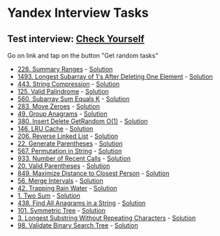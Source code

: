 # Yandex Interview Tasks

## Test interview: [Check Yourself](https://kaluginpeter.github.io/Algorithms_and_structures_tasks/big_company_interviews/yandex/index.html)

Go on link and tap on the button "Get random tasks"


- [228. Summary Ranges](https://leetcode.com/problems/summary-ranges/description/) - [Solution](https://github.com/kaluginpeter/Algorithms_and_structures_tasks/blob/main/Python_Solutions/LeetCode/Easy/228._Summary_Ranges.py)
- [1493. Longest Subarray of 1's After Deleting One Element](https://leetcode.com/problems/longest-subarray-of-1s-after-deleting-one-element/description/) - [Solution](https://github.com/kaluginpeter/Algorithms_and_structures_tasks/blob/main/Python_Solutions/LeetCode/Medium/1493._Longest_Subarray_of_1_s_After_Deleting_One_Element.py)
- [443. String Compression](https://leetcode.com/problems/string-compression/description/) - [Solution](https://github.com/kaluginpeter/Algorithms_and_structures_tasks/blob/main/Python_Solutions/LeetCode/Medium/443._String_Compression.py)
- [125. Valid Palindrome](https://leetcode.com/problems/valid-palindrome/description/) - [Solution](https://github.com/kaluginpeter/Algorithms_and_structures_tasks/blob/main/Python_Solutions/LeetCode/Easy/125._Valid_Palindrome.py)
- [560. Subarray Sum Equals K](https://leetcode.com/problems/subarray-sum-equals-k/description/) - [Solution](https://github.com/kaluginpeter/Algorithms_and_structures_tasks/blob/main/Python_Solutions/LeetCode/Medium/560._Subarray_Sum_Equals_K.py)
- [283. Move Zeroes](https://leetcode.com/problems/move-zeroes/description/) - [Solution](https://github.com/kaluginpeter/Algorithms_and_structures_tasks/blob/main/Python_Solutions/LeetCode/Easy/283._Move_Zeroes.py)
- [49. Group Anagrams](https://leetcode.com/problems/group-anagrams/description/) - [Solution](https://github.com/kaluginpeter/Algorithms_and_structures_tasks/blob/main/Python_Solutions/LeetCode/Medium/49._Group_Anagrams.py)
- [380. Insert Delete GetRandom O(1)](https://leetcode.com/problems/insert-delete-getrandom-o1/description/) - [Solution](https://github.com/kaluginpeter/Algorithms_and_structures_tasks/blob/main/Python_Solutions/LeetCode/Medium/380._Insert_Delete_GetRandom_O(1).py)
- [146. LRU Cache](https://leetcode.com/problems/lru-cache/description/) - [Solution](https://github.com/kaluginpeter/Algorithms_and_structures_tasks/blob/main/Python_Solutions/LeetCode/Medium/146._LRU_Cache.py)
- [206. Reverse Linked List](https://leetcode.com/problems/reverse-linked-list/description/) - [Solution](https://github.com/kaluginpeter/Algorithms_and_structures_tasks/blob/main/Python_Solutions/LeetCode/Easy/206._Reverse_Linked_List.py)
- [22. Generate Parentheses](https://leetcode.com/problems/generate-parentheses/description/) - [Solution](https://github.com/kaluginpeter/Algorithms_and_structures_tasks/blob/main/Python_Solutions/LeetCode/Medium/22._Generate_Parentheses.py)
- [567. Permutation in String](https://leetcode.com/problems/permutation-in-string/description/) - [Solution](https://github.com/kaluginpeter/Algorithms_and_structures_tasks/blob/main/Python_Solutions/LeetCode/Medium/567._Permutation_in_String.py)
- [933. Number of Recent Calls](https://leetcode.com/problems/number-of-recent-calls/description/) - [Solution](https://github.com/kaluginpeter/Algorithms_and_structures_tasks/blob/main/Python_Solutions/LeetCode/Easy/933._Number_of_Recent_Calls.py)
- [20. Valid Parentheses](https://leetcode.com/problems/valid-parentheses/description/) - [Solution](https://github.com/kaluginpeter/Algorithms_and_structures_tasks/blob/main/Python_Solutions/LeetCode/Easy/20._Valid_Parentheses.py)
- [849. Maximize Distance to Closest Person](https://leetcode.com/problems/maximize-distance-to-closest-person/description/) - [Solution](https://github.com/kaluginpeter/Algorithms_and_structures_tasks/blob/main/Python_Solutions/LeetCode/Medium/849._Maximize_Distance_to_Closest_Person.py)
- [56. Merge Intervals](https://leetcode.com/problems/merge-intervals/description/) - [Solution](https://github.com/kaluginpeter/Algorithms_and_structures_tasks/blob/main/Python_Solutions/LeetCode/Medium/56._Merge_Intervals.py)
- [42. Trapping Rain Water](https://leetcode.com/problems/trapping-rain-water/description/) - [Solution](https://github.com/kaluginpeter/Algorithms_and_structures_tasks/blob/main/Python_Solutions/LeetCode/Hard/42._Trapping_Rain_Water.py)
- [1. Two Sum](https://leetcode.com/problems/two-sum/description/) - [Solution](https://github.com/kaluginpeter/Algorithms_and_structures_tasks/blob/main/Python_Solutions/LeetCode/Easy/1._Two_Sum.py)
- [438. Find All Anagrams in a String](https://leetcode.com/problems/find-all-anagrams-in-a-string/description/) - [Solution](https://github.com/kaluginpeter/Algorithms_and_structures_tasks/blob/main/Python_Solutions/LeetCode/Medium/438._Find_All_Anagrams_in_a_String.py)
- [101. Symmetric Tree](https://leetcode.com/problems/symmetric-tree/description/) - [Solution](https://github.com/kaluginpeter/Algorithms_and_structures_tasks/blob/main/Python_Solutions/LeetCode/Easy/101._Symmetric_Tree.py)
- [3. Longest Substring Without Repeating Characters](https://leetcode.com/problems/longest-substring-without-repeating-characters/description/) - [Solution](https://github.com/kaluginpeter/Algorithms_and_structures_tasks/blob/main/Python_Solutions/LeetCode/Medium/3._Longest_Substring_Without_Repeating_Characters.py)
- [98. Validate Binary Search Tree](https://leetcode.com/problems/validate-binary-search-tree/description/) - [Solution]()